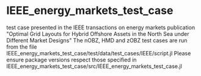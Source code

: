 # IEEE_energy_markets_test_case
test case presented in the IEEE transactions on energy markets publication "Optimal Grid Layouts for Hybrid Offshore Assets in the North Sea under Different Market Designs"
The nOBZ, HMD and zOBZ test cases are run from the file IEEE_energy_markets_test_case/test/data/test_cases/IEEE/script.jl 
Please ensure package versions respect those specified in IEEE_energy_markets_test_case/src/IEEE_energy_markets_test_case.jl
